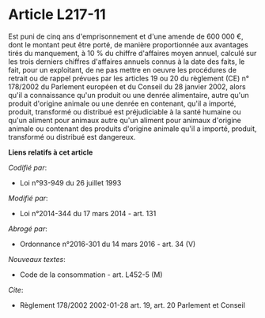 # Article L217-11

Est puni de cinq ans d'emprisonnement et d'une amende de 600 000 €, dont le montant peut être porté, de manière proportionnée
aux avantages tirés du manquement, à 10 % du chiffre d'affaires moyen annuel, calculé sur les trois derniers chiffres
d'affaires annuels connus à la date des faits, le fait, pour un exploitant, de ne pas mettre en oeuvre les procédures de
retrait ou de rappel prévues par les articles 19 ou 20 du règlement (CE) n° 178/2002 du Parlement européen et du Conseil du
28 janvier 2002, alors qu'il a connaissance qu'un produit ou une denrée alimentaire, autre qu'un produit d'origine animale ou
une denrée en contenant, qu'il a importé, produit, transformé ou distribué est préjudiciable à la santé humaine ou qu'un
aliment pour animaux autre qu'un aliment pour animaux d'origine animale ou contenant des produits d'origine animale qu'il a
importé, produit, transformé ou distribué est dangereux.

**Liens relatifs à cet article**

_Codifié par_:

  - Loi n°93-949 du 26 juillet 1993

_Modifié par_:

  - Loi n°2014-344 du 17 mars 2014 - art. 131

_Abrogé par_:

  - Ordonnance n°2016-301 du 14 mars 2016 - art. 34 (V)

_Nouveaux textes_:

  - Code de la consommation - art. L452-5 (M)

_Cite_:

  - Règlement 178/2002 2002-01-28 art. 19, art. 20 Parlement et Conseil
